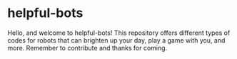 # helpful-bots

Hello, and welcome to helpful-bots! This repository offers different types of codes for robots that can brighten up your day, play a game with you, and more. Remember to contribute and thanks for coming.
